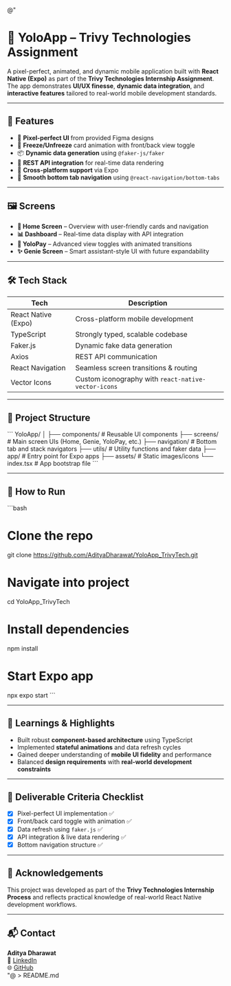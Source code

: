 @"
# 🚀 YoloApp – Trivy Technologies Assignment

A pixel-perfect, animated, and dynamic mobile application built with **React Native (Expo)** as part of the **Trivy Technologies Internship Assignment**. The app demonstrates **UI/UX finesse**, **dynamic data integration**, and **interactive features** tailored to real-world mobile development standards.

---

## 🧩 Features

- 🎨 **Pixel-perfect UI** from provided Figma designs  
- 🔄 **Freeze/Unfreeze** card animation with front/back view toggle  
- 📦 **Dynamic data generation** using `@faker-js/faker`  
- 🔗 **REST API integration** for real-time data rendering  
- 📱 **Cross-platform support** via Expo  
- 🧭 **Smooth bottom tab navigation** using `@react-navigation/bottom-tabs`  

---

## 🖼️ Screens

- **🔐 Home Screen** – Overview with user-friendly cards and navigation  
- **📊 Dashboard** – Real-time data display with API integration  
- **🧠 YoloPay** – Advanced view toggles with animated transitions  
- **✨ Genie Screen** – Smart assistant-style UI with future expandability  

---

## 🛠️ Tech Stack

| Tech                 | Description                                  |
|----------------------|----------------------------------------------|
| React Native (Expo)  | Cross-platform mobile development            |
| TypeScript           | Strongly typed, scalable codebase            |
| Faker.js             | Dynamic fake data generation                 |
| Axios                | REST API communication                       |
| React Navigation     | Seamless screen transitions & routing        |
| Vector Icons         | Custom iconography with `react-native-vector-icons` |

---

## 📁 Project Structure

\`\`\`
YoloApp/
│
├── components/        # Reusable UI components
├── screens/           # Main screen UIs (Home, Genie, YoloPay, etc.)
├── navigation/        # Bottom tab and stack navigators
├── utils/             # Utility functions and faker data
├── app/               # Entry point for Expo apps
├── assets/            # Static images/icons
└── index.tsx          # App bootstrap file
\`\`\`

---

## 🧪 How to Run

\`\`\`bash
# Clone the repo
git clone https://github.com/AdityaDharawat/YoloApp_TrivyTech.git

# Navigate into project
cd YoloApp_TrivyTech

# Install dependencies
npm install

# Start Expo app
npx expo start
\`\`\`

---

## 🧠 Learnings & Highlights

- Built robust **component-based architecture** using TypeScript  
- Implemented **stateful animations** and data refresh cycles  
- Gained deeper understanding of **mobile UI fidelity** and performance  
- Balanced **design requirements** with **real-world development constraints**  

---

## 🏁 Deliverable Criteria Checklist

- [x] Pixel-perfect UI implementation ✅  
- [x] Front/back card toggle with animation ✅  
- [x] Data refresh using `faker.js` ✅  
- [x] API integration & live data rendering ✅  
- [x] Bottom navigation structure ✅  

---

## 🙌 Acknowledgements

This project was developed as part of the **Trivy Technologies Internship Process** and reflects practical knowledge of real-world React Native development workflows.

---

## 📬 Contact

**Aditya Dharawat**  
📧 [LinkedIn](https://linkedin.com/in/adityadharawat)  
🌐 [GitHub](https://github.com/AdityaDharawat)  
"@ > README.md
